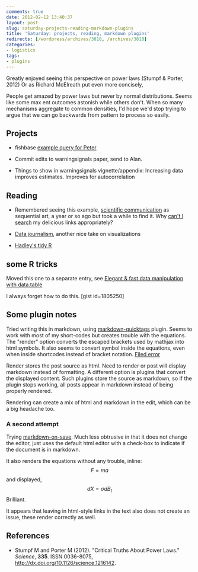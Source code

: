 ```yaml
---
comments: true
date: 2012-02-12 13:40:37
layout: post
slug: saturday-projects-reading-markdown-plugins
title: 'Saturday: projects, reading, markdown plugins'
redirects: [/wordpress/archives/3818, /archives/3818]
categories:
- logistics
tags:
- plugins
---
```


Greatly enjoyed seeing this perspective on power laws (Stumpf & Porter, 2012) Or as Richard McElreath put even more concisely,



> 
  People get amazed by power laws but never by normal distributions. Seems like some max ent outcomes astonish while others don't. When so many mechanisms aggregate to common densities, I'd hope we'd stop trying to argue that we can go backwards from pattern to process so easily.






## Projects







  * fishbase [example query for Peter](https://github.com/ropensci/rfishbase/commit/a1a9e0307288871b82caca921e9751bdc56b1942)


  * Commit edits to warningsignals paper, send to Alan.  


  * Things to show in warningsignals vignette/appendix: Increasing data improves estimates. Improves for autocorrelation 





## Reading







  * Remembered seeing this example, [scientific communication](http://worrydream.com/#!/ScientificCommunicationAsSequentialArt) as sequential art, a year or so ago but took a while to find it. Why [can't I search](http://webapps.stackexchange.com/questions/23797/advanced-search-options-for-my-links-in-delicious) my delicious links appropriately?


  * [Data journalism](http://datajournalism.stanford.edu/), another nice take on visualizations


  * [Hadley's tidy R](http://vimeo.com/33727555)






## some R tricks



Moved this one to a separate entry, see [Elegant & fast data manipulation with data.table](http://www.carlboettiger.info/archives/3832)



I always forget how to do this. 
[gist id=1805250]





## Some plugin notes



Tried writing this in markdown, using [markdown-quicktags](http://wordpress.org/extend/plugins/markdown-quicktags) plugin.  Seems to work with most of my short-codes but creates trouble with the equations.  The "render" option converts the escaped brackets used by mathjax into html symbols. It also seems to convert symbol inside the equations, even when inside shortcodes instead of bracket notation.  [Filed error](http://wordpress.org/support/topic/plugin-markdown-quicktags-breaks-mathjax-syntax?replies=1#post-2620618)

Render stores the post source as html. Need to render or post will display markdown instead of formatting.  A different option is plugins that convert the displayed content.  Such plugins store the source as markdown, so if the plugin stops working, all posts appear in markdown instead of being properly rendered.

Rendering can create a mix of html and markdown in the edit, which can be a big headache too.



### A second attempt



Trying [markdown-on-save](http://wordpress.org/extend/plugins/markdown-on-save/).  Much less obtrusive in that it does not change the editor, just uses the default html editor with a check-box to indicate if the document is in markdown.



It also renders the equations without any trouble, inline: $$ F = ma$$ and displayed, 
$$ dX = \sigma dB_t $$
  Brilliant.



It appears that leaving in html-style links in the text also does not create an issue, these render correctly as well.


## References


- Stumpf M and Porter M (2012).
"Critical Truths About Power Laws."
*Science*, **335**.
ISSN 0036-8075, <a href="http://dx.doi.org/10.1126/science.1216142">http://dx.doi.org/10.1126/science.1216142</a>.
